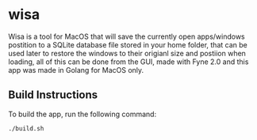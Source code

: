 # wisa
Wisa is a tool for MacOS that will save the currently open apps/windows postition to a SQLite database file stored in your home folder, that can be used later to restore the windows to their origianl size and postiion when loading, all of this can be done from the GUI, made with Fyne 2.0 and this app was made in Golang for MacOS only.

## Build Instructions
To build the app, run the following command:
```bash
./build.sh
```

